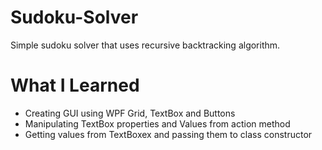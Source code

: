 # Sudoku-Solver

Simple sudoku solver that uses recursive backtracking algorithm. 

# What I Learned
* Creating GUI using WPF Grid, TextBox and Buttons
* Manipulating TextBox properties and Values from action method
* Getting values from TextBoxex and passing them to class constructor
